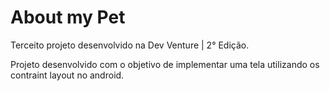# About my Pet

<p>Terceito projeto desenvolvido na Dev Venture | 2° Edição.</p>

<p>Projeto desenvolvido com o objetivo de implementar uma tela utilizando os contraint layout no android.</p>
